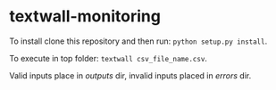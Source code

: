 # textwall-monitoring

To install clone this repository and then run: `python setup.py install`.

To execute in top folder: `textwall csv_file_name.csv`.

Valid inputs place in _outputs_ dir, invalid inputs placed in _errors_ dir.

